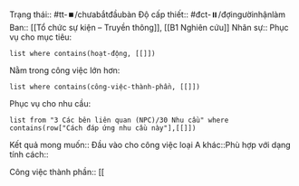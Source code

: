 Trạng thái:: #tt-⏹️/chưabắtđầubàn
Độ cấp thiết:: #đct-⏸️/đợingườinhậnlàm 
Ban:: [[Tổ chức sự kiện – Truyền thông]], [[B1 Nghiên cứu]]
Nhân sự::
Phục vụ cho mục tiêu:
```dataview
list where contains(hoạt-động, [[]])
```
Nằm trong công việc lớn hơn:
```dataview
list where contains(công-việc-thành-phần, [[]])
```
Phục vụ cho nhu cầu:
```dataview
list from "3 Các bên liên quan (NPC)/30 Nhu cầu" where contains(row["Cách đáp ứng nhu cầu này"],[[]])
```

Kết quả mong muốn:: 
Đầu vào cho công việc loại A khác::Phù hợp với dạng tính cách::

Công việc thành phần:: [[